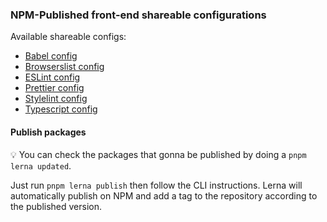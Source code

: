 ### NPM-Published front-end shareable configurations

Available shareable configs:

- [Babel config](./packages/babel-preset-app)
- [Browserslist config](./packages/browserslist-config)
- [ESLint config](./packages/eslint-config)
- [Prettier config](./packages/prettier-config)
- [Stylelint config](./packages/stylelint-config)
- [Typescript config](./packages/ts-config)

#### Publish packages

:bulb: You can check the packages that gonna be published by doing a `pnpm lerna updated`.

Just run `pnpm lerna publish` then follow the CLI instructions. Lerna will automatically
publish on NPM and add a tag to the repository according to the published version.
